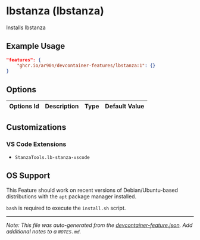 
# lbstanza (lbstanza)

Installs lbstanza

## Example Usage

```json
"features": {
    "ghcr.io/ar90n/devcontainer-features/lbstanza:1": {}
}
```

## Options

| Options Id | Description | Type | Default Value |
|-----|-----|-----|-----|


## Customizations

### VS Code Extensions

- `StanzaTools.lb-stanza-vscode`



## OS Support

This Feature should work on recent versions of Debian/Ubuntu-based distributions with the `apt` package manager installed.

`bash` is required to execute the `install.sh` script.


---

_Note: This file was auto-generated from the [devcontainer-feature.json](https://github.com/ar90n/devcontainer-features/blob/main/src/lbstanza/devcontainer-feature.json).  Add additional notes to a `NOTES.md`._
